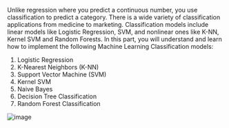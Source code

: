 Unlike regression where you predict a continuous number, you use classification to predict a category. There is a wide variety of classification applications from medicine to marketing. Classification models include linear models like Logistic Regression, SVM, and nonlinear ones like K-NN, Kernel SVM and Random Forests.
In this part, you will understand and learn how to implement the following Machine Learning Classification models:
1.	Logistic Regression
2.	K-Nearest Neighbors (K-NN)
3.	Support Vector Machine (SVM)
4.	Kernel SVM
5.	Naive Bayes
6.	Decision Tree Classification
7.	Random Forest Classification

![image](https://user-images.githubusercontent.com/85920192/142429878-01de07d6-ba83-4941-9710-d73a06a62558.png)
